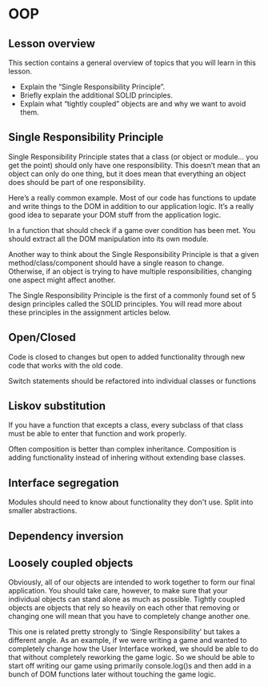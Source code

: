 # OOP

## Lesson overview

This section contains a general overview of topics that you will learn in this lesson.

- Explain the “Single Responsibility Principle”.
- Briefly explain the additional SOLID principles.
- Explain what “tightly coupled” objects are and why we want to avoid them.
  
## Single Responsibility Principle

Single Responsibility Principle states that a class (or object or module… you get the point) should only have one responsibility. This doesn’t mean that an object can only do one thing, but it does mean that everything an object does should be part of one responsibility.

Here’s a really common example. Most of our code has functions to update and write things to the DOM in addition to our application logic. It’s a really good idea to separate your DOM stuff from the application logic.

In a function that should check if a game over condition has been met. You should extract all the DOM manipulation into its own module.

Another way to think about the Single Responsibility Principle is that a given method/class/component should have a single reason to change. Otherwise, if an object is trying to have multiple responsibilities, changing one aspect might affect another.

The Single Responsibility Principle is the first of a commonly found set of 5 design principles called the SOLID principles. You will read more about these principles in the assignment articles below.

## Open/Closed

Code is closed to changes but open to added functionality through new code that works with the old code.

Switch statements should be refactored into individual classes or functions

## Liskov substitution

If you have a function that excepts a class, every subclass of that class must be able to enter that function and work properly.

Often composition is better than complex inheritance. Composition is adding functionality instead of inhering without extending base classes.

## Interface segregation

Modules should need to know about functionality they don't use. Split into smaller abstractions.

## Dependency inversion

## Loosely coupled objects

Obviously, all of our objects are intended to work together to form our final application. You should take care, however, to make sure that your individual objects can stand alone as much as possible. Tightly coupled objects are objects that rely so heavily on each other that removing or changing one will mean that you have to completely change another one.

This one is related pretty strongly to ‘Single Responsibility’ but takes a different angle. As an example, if we were writing a game and wanted to completely change how the User Interface worked, we should be able to do that without completely reworking the game logic. So we should be able to start off writing our game using primarily console.log()s and then add in a bunch of DOM functions later without touching the game logic.
